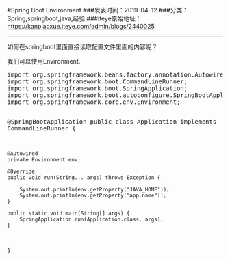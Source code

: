 #Spring Boot Environment
###发表时间：2019-04-12
###分类：Spring,springboot,java,经验
###iteye原始地址：<a href="https://kanpiaoxue.iteye.com/admin/blogs/2440025" target="_blank">https://kanpiaoxue.iteye.com/admin/blogs/2440025</a>

---

<div class="iteye-blog-content-contain" style="font-size: 14px;"> 
 <p>如何在springboot里面直接读取配置文件里面的内容呢？</p> 
 <p>我们可以使用Environment.</p> 
 <pre name="code" class="java">import org.springframework.beans.factory.annotation.Autowired;
import org.springframework.boot.CommandLineRunner;
import org.springframework.boot.SpringApplication;
import org.springframework.boot.autoconfigure.SpringBootApplication;
import org.springframework.core.env.Environment;

@SpringBootApplication
public class Application implements CommandLineRunner {

    @Autowired
    private Environment env;    
    
    @Override
    public void run(String... args) throws Exception {

        System.out.println(env.getProperty("JAVA_HOME"));
        System.out.println(env.getProperty("app.name"));
    }
    
    public static void main(String[] args) {
        SpringApplication.run(Application.class, args);
    }    
}</pre> 
 <p>&nbsp;</p> 
</div>